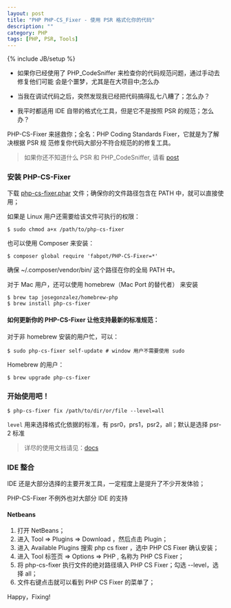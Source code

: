 ```yaml
---
layout: post
title: "PHP PHP-CS_Fixer - 使用 PSR 格式化你的代码"
description: ""
category: PHP
tags: [PHP, PSR, Tools]
---
```

{% include JB/setup %}

- 如果你已经使用了 PHP_CodeSniffer 来检查你的代码规范问题，通过手动去修复他们可能
会是个噩梦，尤其是在大项目中;怎么办

- 当我在调试代码之后，突然发现我已经把代码搞得乱七八糟了；怎么办？

- 我平时都适用 IDE 自带的格式化工具，但是它不是按照 PSR 的规范；怎么办？

PHP-CS-Fixer 来拯救你；全名：PHP Coding Standards Fixer，它就是为了解决根据 PSR 规
范修复你代码大部分不符合规范的的修复工具。

> 如果你还不知道什么 PSR 和 PHP_CodeSniffer, 请看 [post](http://n3xtchen.github.io/n3xtchen/php/2014/01/08/php-code_sniffer/)

### 安装 PHP-CS-Fixer

下载 [php-cs-fixer.phar](http://cs.sensiolabs.org/get/php-cs-fixer.phar) 文件；确保你的文件路径包含在 PATH 中，就可以直接使用；

如果是 Linux 用户还需要给该文件可执行的权限：
    
    $ sudo chmod a+x /path/to/php-cs-fixer

也可以使用 Composer 来安装：

    $ composer global require 'fabpot/PHP-CS-Fixer=*'

确保 ~/.composer/vendor/bin/ 这个路径在你的全局 PATH 中。

对于 Mac 用户，还可以使用 homebrew（Mac Port 的替代者） 来安装

    $ brew tap josegonzalez/homebrew-php
    $ brew install php-cs-fixer

#### 如何更新你的 PHP-CS-Fixer 让他支持最新的标准规范：

对于非 homebrew 安装的用户忙，可以：

    $ sudo php-cs-fixer self-update # window 用户不需要使用 sudo

Homebrew 的用户：

    $ brew upgrade php-cs-fixer

### 开始使用吧！

    $ php-cs-fixer fix /path/to/dir/or/file --level=all


`level` 用来选择格式化依据的标准，有 psr0，prs1，psr2，all；默认是选择 psr-2 标准

> 详尽的使用文档请见：[docs](https://github.com/fabpot/PHP-CS-Fixer)

### IDE 整合

IDE 还是大部分选择的主要开发工具，一定程度上是提升了不少开发体验；

PHP-CS-Fixer 不例外也对大部分 IDE 的支持

#### Netbeans

1. 打开 NetBeans；
2. 进入 Tool => Plugins => Download ，然后点击 Plugin；
3. 进入 Available Plugins 搜索 php cs fixer ，选中 PHP CS Fixer 确认安装；
4. 进入 Tool 标签页 => Options => PHP , 名称为 PHP CS Fixer；
5. 将 php-cs-fixer 执行文件的绝对路径填入 PHP CS Fixer；勾选 --level，选择 all；
6. 文件右键点击就可以看到 PHP CS Fixer 的菜单了；

Happy，Fixing!







